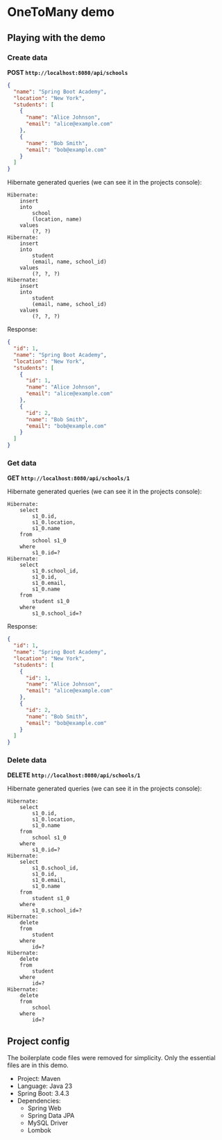 # OneToMany demo

## Playing with the demo

### Create data

**POST `http://localhost:8080/api/schools`**

```json
{
  "name": "Spring Boot Academy",
  "location": "New York",
  "students": [
    {
      "name": "Alice Johnson",
      "email": "alice@example.com"
    },
    {
      "name": "Bob Smith",
      "email": "bob@example.com"
    }
  ]
}
```

Hibernate generated queries (we can see it in the projects console):

```
Hibernate:
    insert
    into
        school
        (location, name)
    values
        (?, ?)
Hibernate:
    insert
    into
        student
        (email, name, school_id)
    values
        (?, ?, ?)
Hibernate:
    insert
    into
        student
        (email, name, school_id)
    values
        (?, ?, ?)
```

Response:

```json
{
  "id": 1,
  "name": "Spring Boot Academy",
  "location": "New York",
  "students": [
    {
      "id": 1,
      "name": "Alice Johnson",
      "email": "alice@example.com"
    },
    {
      "id": 2,
      "name": "Bob Smith",
      "email": "bob@example.com"
    }
  ]
}
```

### Get data

**GET `http://localhost:8080/api/schools/1`**

Hibernate generated queries (we can see it in the projects console):

```
Hibernate:
    select
        s1_0.id,
        s1_0.location,
        s1_0.name
    from
        school s1_0
    where
        s1_0.id=?
Hibernate:
    select
        s1_0.school_id,
        s1_0.id,
        s1_0.email,
        s1_0.name
    from
        student s1_0
    where
        s1_0.school_id=?
```

Response:

```json
{
  "id": 1,
  "name": "Spring Boot Academy",
  "location": "New York",
  "students": [
    {
      "id": 1,
      "name": "Alice Johnson",
      "email": "alice@example.com"
    },
    {
      "id": 2,
      "name": "Bob Smith",
      "email": "bob@example.com"
    }
  ]
}
```

### Delete data

**DELETE `http://localhost:8080/api/schools/1`**

Hibernate generated queries (we can see it in the projects console):

```
Hibernate:
    select
        s1_0.id,
        s1_0.location,
        s1_0.name
    from
        school s1_0
    where
        s1_0.id=?
Hibernate:
    select
        s1_0.school_id,
        s1_0.id,
        s1_0.email,
        s1_0.name
    from
        student s1_0
    where
        s1_0.school_id=?
Hibernate:
    delete
    from
        student
    where
        id=?
Hibernate:
    delete
    from
        student
    where
        id=?
Hibernate:
    delete
    from
        school
    where
        id=?
```

## Project config

The boilerplate code files were removed for simplicity. Only the essential files are in this demo.

- Project: Maven
- Language: Java 23
- Spring Boot: 3.4.3
- Dependencies:
  - Spring Web
  - Spring Data JPA
  - MySQL Driver
  - Lombok
